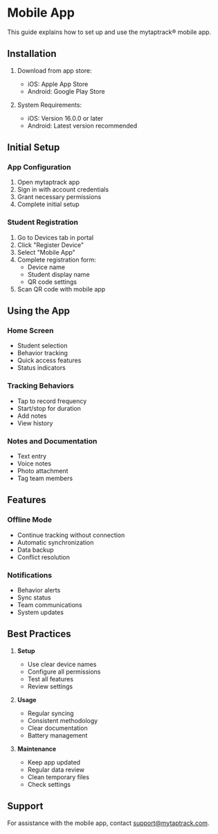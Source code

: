 # Mobile App

This guide explains how to set up and use the mytaptrack® mobile app.

## Installation

1. Download from app store:
   - iOS: Apple App Store
   - Android: Google Play Store

2. System Requirements:
   - iOS: Version 16.0.0 or later
   - Android: Latest version recommended

## Initial Setup

### App Configuration

1. Open mytaptrack app
2. Sign in with account credentials
3. Grant necessary permissions
4. Complete initial setup

### Student Registration

1. Go to Devices tab in portal
2. Click "Register Device"
3. Select "Mobile App"
4. Complete registration form:
   - Device name
   - Student display name
   - QR code settings
5. Scan QR code with mobile app

## Using the App

### Home Screen
- Student selection
- Behavior tracking
- Quick access features
- Status indicators

### Tracking Behaviors
- Tap to record frequency
- Start/stop for duration
- Add notes
- View history

### Notes and Documentation
- Text entry
- Voice notes
- Photo attachment
- Tag team members

## Features

### Offline Mode
- Continue tracking without connection
- Automatic synchronization
- Data backup
- Conflict resolution

### Notifications
- Behavior alerts
- Sync status
- Team communications
- System updates

## Best Practices

1. **Setup**
   - Use clear device names
   - Configure all permissions
   - Test all features
   - Review settings

2. **Usage**
   - Regular syncing
   - Consistent methodology
   - Clear documentation
   - Battery management

3. **Maintenance**
   - Keep app updated
   - Regular data review
   - Clean temporary files
   - Check settings

## Support

For assistance with the mobile app, contact support@mytaptrack.com.